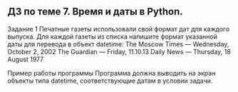 ## ДЗ по теме 7. Время и даты в Python.
Задание 1
Печатные газеты использовали свой формат дат для каждого выпуска. Для каждой газеты из списка напишите формат указанной даты для перевода в объект datetime:
The Moscow Times — Wednesday, October 2, 2002
The Guardian — Friday, 11.10.13
Daily News — Thursday, 18 August 1977

Пример работы программы
Программа должна выводить на экран объекты типа datetime, соответствующие датам в условии задачи.